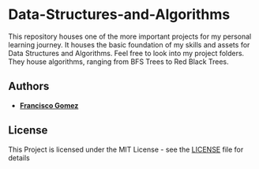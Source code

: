 # Data-Structures-and-Algorithms

This repository houses one of the more important projects for my personal learning journey. It houses the basic foundation of my skills and assets for Data Structures and Algorithms. Feel free to look into my project folders. They house algorithms, ranging from BFS Trees to Red Black Trees. 

## Authors 

* **[Francisco Gomez](https://github.com/fgomez7)**

## License

This Project is licensed under the MIT License - see the [LICENSE](LICENSE) file for details